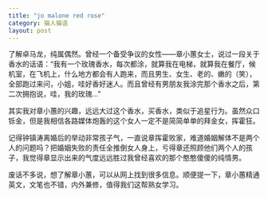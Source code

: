 ```yaml
---
title: "jo malone red rose"
category: 猫人猫语
layout: post
---
```

了解卓马龙，纯属偶然。曾经一个备受争议的女性——章小蕙女士，说过一段关于香水的话语：“我有一个玫瑰香水，每次都涂，就算我在电梯，就算我在餐厅，候机室，在飞机上，什么地方都会有人跑来，而且男生、女生、老的、嫩的（笑），全部跑过来问，小姐，哇好香好迷人。而且曾经有男朋友我涂完那个香水之后，第二次拥抱说，哇，我的玫瑰…”

其实我对章小蕙的兴趣，远远大过这个香水，买香水，类似于追星行为。虽然众口铄金，但是我相信各路媒体炮轰的这个女人一定不是简简单单的拜金女，挥霍狂。

记得钟镇涛离婚后的举动非常孩子气，一直说章挥霍败家，难道婚姻解体不是两个人的问题吗？把婚姻失败的责任全推倒女人身上，亏得章还照顾他们两个人的孩子，我觉得章显示出来的气度远远胜过我曾经喜欢的那个憨憨傻傻的纯情男。

废话不多说，想了解章小蕙，可以从网上找到很多信息。顺便提一下，章小蕙精通英文，文笔也不错，内外兼修，值得我们这帮熟女学习。



